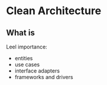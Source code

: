 # Clean Architecture

## What is

Leel importance:

- entities
- use cases
- interface adapters
- frameworks and drivers
